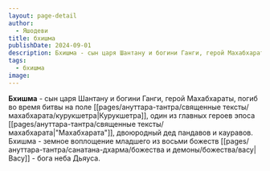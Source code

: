 ```yaml
---
layout: page-detail
author:
  - Яшодеви
title: бхишма
publishDate: 2024-09-01
description: Бхишма - сын царя Шантану и богини Ганги, герой Махабхараты, погиб во время битвы на поле Курукшетра, один из главных героев эпоса "Махабхарата", двоюродный дед пандавов и кауравов. Бхишма - сын раджи Шантану и богини-реки Ганги, земное воплощение младшего из восьми божеств Васу - бога неба Дьяуса.
tags:
  - бхишма
image:
---
```

**Бхишма** - сын царя Шантану и богини Ганги, герой Махабхараты, погиб во время битвы на поле [[pages/ануттара-тантра/священные тексты/махабхарата/курукшетра|Курукшетра]], один из главных героев эпоса [[pages/ануттара-тантра/священные тексты/махабхарата|"Махабхарата"]], двоюродный дед пандавов и кауравов. Бхишма - земное воплощение младшего из восьми божеств [[pages/ануттара-тантра/санатана-дхарма/божества и демоны/божества/васу|Васу]] - бога неба Дьяуса.

